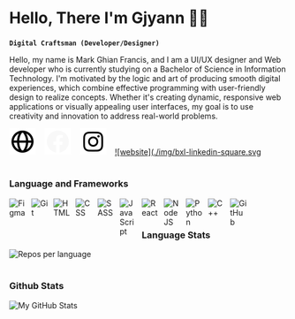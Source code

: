 # Hello, There I'm Gjyann 👨‍💻

**`Digital Craftsman (Developer/Designer)`**

Hello, my name is Mark Ghian Francis, and I am a UI/UX designer and Web developer who is currently studying on a Bachelor of Science in Information Technology. I'm motivated by the logic and art of producing smooth digital experiences, which combine effective programming with user-friendly design to realize concepts. Whether it's creating dynamic, responsive web applications or visually appealing user interfaces, my goal is to use creativity and innovation to address real-world problems.

[![website](./img/bx-globe.svg)](https://youtube.com/codestackr#gh-light-mode-only)
&nbsp;&nbsp;
[![website](./img/bxl-facebook-circle.svg)](https://youtube.com/codestackr#gh-light-mode-only)
&nbsp;&nbsp;
[![website](./img/bxl-instagram.svg)](https://youtube.com/codestackr#gh-light-mode-only)
&nbsp;&nbsp;
[![website](./img/bxl-linkedin-square.svg](https://youtube.com/codestackr#gh-light-mode-only)
&nbsp;&nbsp;

#

### Language and Frameworks

<img align="left" alt="Figma" width="30px" style="padding-right:10px;" src="https://cdn.jsdelivr.net/gh/devicons/devicon@latest/icons/figma/figma-original.svg"/>
<img align="left" alt="Git" width="30px" style="padding-right:10px;" src="https://cdn.jsdelivr.net/gh/devicons/devicon/icons/git/git-original.svg" />
<img align="left" alt="HTML" width="30px" style="padding-right:10px;" src="https://cdn.jsdelivr.net/gh/devicons/devicon/icons/html5/html5-plain.svg" />
<img align="left" alt="CSS" width="30px" style="padding-right:10px;" src="https://cdn.jsdelivr.net/gh/devicons/devicon/icons/css3/css3-plain.svg" />
<img align="left" alt="SASS" width="30px" style="padding-right:10px;" src="https://cdn.jsdelivr.net/gh/devicons/devicon@latest/icons/sass/sass-original.svg" />
<img align="left" alt="JavaScript" width="30px" style="padding-right:10px;" src="https://cdn.jsdelivr.net/gh/devicons/devicon/icons/javascript/javascript-plain.svg" />
<img align="left" alt="React" width="30px" style="padding-right:10px;" src="https://cdn.jsdelivr.net/gh/devicons/devicon/icons/react/react-original.svg" />
<img align="left" alt="NodeJS" width="30px" style="padding-right:10px;" src="https://cdn.jsdelivr.net/gh/devicons/devicon/icons/nodejs/nodejs-original.svg" />
<img align="left" alt="Python" width="30px" style="padding-right:10px;" src="https://cdn.jsdelivr.net/gh/devicons/devicon@latest/icons/python/python-original.svg" />
<img align="left" alt="C++" width="30px" style="padding-right:10px;" src="https://cdn.jsdelivr.net/gh/devicons/devicon@latest/icons/cplusplus/cplusplus-original.svg" />
<img align="left" alt="GitHub" width="30px" style="padding-right:10px;" src="https://cdn.jsdelivr.net/gh/devicons/devicon/icons/github/github-original.svg" />
<br />

#

### Language Stats
<picture align="left">
  <source media="(prefers-color-scheme: dark)" srcset="https://github-profile-summary-cards.vercel.app/api/cards/repos-per-language?username=gjyannDev&theme=nord_dark">
  <source media="(prefers-color-scheme: light)"srcset="https://github-profile-summary-cards.vercel.app/api/cards/repos-per-language?username=gjyannDev&theme=nord_bright">
  <img alt="Repos per language" src="https://github-profile-summary-cards.vercel.app/api/cards/repos-per-language?username=gjyannDev&theme=nord_dark">
</picture>

#

### Github Stats
<picture>
  <source media="(prefers-color-scheme: dark)" srcset="https://github-profile-summary-cards.vercel.app/api/cards/profile-details?username=gjyannDev&theme=nord_dark">
  <source media="(prefers-color-scheme: light)"srcset="https://github-profile-summary-cards.vercel.app/api/cards/profile-details?username=gjyannDev&theme=nord_bright">
  <img alt="My GitHub Stats" src="https://github-profile-summary-cards.vercel.app/api/cards/profile-details?username=gjyannDev&theme=nord_dark">
</picture>
